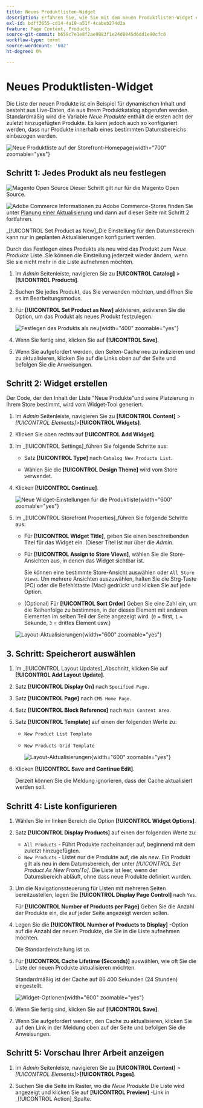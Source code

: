 ```yaml
---
title: Neues Produktlisten-Widget
description: Erfahren Sie, wie Sie mit dem neuen Produktlisten-Widget eine Liste der zuletzt hinzugefügten Produkte anzeigen können.
exl-id: bdff3655-cd14-4a19-a51f-4cabeb274d2a
feature: Page Content, Products
source-git-commit: b659c7e1e8f2ae9883f1e24d8045d6dd1e90cfc0
workflow-type: tm+mt
source-wordcount: '602'
ht-degree: 0%

---
```


# Neues Produktlisten-Widget

Die Liste der neuen Produkte ist ein Beispiel für dynamischen Inhalt und besteht aus Live-Daten, die aus Ihrem Produktkatalog abgerufen werden. Standardmäßig wird die Variable _Neue Produkte_ enthält die ersten acht der zuletzt hinzugefügten Produkte. Es kann jedoch auch so konfiguriert werden, dass nur Produkte innerhalb eines bestimmten Datumsbereichs einbezogen werden.

![Neue Produktliste auf der Storefront-Homepage](./assets/storefront-home-page-new-products.png){width="700" zoomable="yes"}

## Schritt 1: Jedes Produkt als neu festlegen

![Magento Open Source](../assets/open-source.svg) Dieser Schritt gilt nur für die Magento Open Source.

![Adobe Commerce](../assets/adobe-logo.svg) Informationen zu Adobe Commerce-Stores finden Sie unter [Planung einer Aktualisierung](content-staging-scheduled-update.md) und dann auf dieser Seite mit Schritt 2 fortfahren.

_[!UICONTROL Set Product as New]_Die Einstellung für den Datumsbereich kann nur in geplanten Aktualisierungen konfiguriert werden.

Durch das Festlegen eines Produkts als neu wird das Produkt zum _Neue Produkte_ Liste. Sie können die Einstellung jederzeit wieder ändern, wenn Sie sie nicht mehr in die Liste aufnehmen möchten.

1. Im _Admin_ Seitenleiste, navigieren Sie zu **[!UICONTROL Catalog]** > **[!UICONTROL Products]**.

1. Suchen Sie jedes Produkt, das Sie verwenden möchten, und öffnen Sie es im Bearbeitungsmodus.

1. Für **[!UICONTROL Set Product as New]** aktivieren, aktivieren Sie die Option, um das Produkt als neues Produkt festzulegen.

   ![Festlegen des Produkts als neu](./assets/product-set-as-new.png){width="400" zoomable="yes"}

1. Wenn Sie fertig sind, klicken Sie auf **[!UICONTROL Save]**.

1. Wenn Sie aufgefordert werden, den Seiten-Cache neu zu indizieren und zu aktualisieren, klicken Sie auf die Links oben auf der Seite und befolgen Sie die Anweisungen.

## Schritt 2: Widget erstellen

Der Code, der den Inhalt der Liste &quot;Neue Produkte&quot;und seine Platzierung in Ihrem Store bestimmt, wird vom Widget-Tool generiert.

1. Im _Admin_ Seitenleiste, navigieren Sie zu **[!UICONTROL Content]** > _[!UICONTROL Elements]_>**[!UICONTROL Widgets]**.

1. Klicken Sie oben rechts auf **[!UICONTROL Add Widget]**.

1. Im _[!UICONTROL Settings]_führen Sie folgende Schritte aus:

   - Satz **[!UICONTROL Type]** nach `Catalog New Products List`.

   - Wählen Sie die **[!UICONTROL Design Theme]** wird vom Store verwendet.

1. Klicken **[!UICONTROL Continue]**.

   ![Neue Widget-Einstellungen für die Produktliste](./assets/widget-settings.png){width="600" zoomable="yes"}

1. Im _[!UICONTROL Storefront Properties]_führen Sie folgende Schritte aus:

   - Für **[!UICONTROL Widget Title]**, geben Sie einen beschreibenden Titel für das Widget ein. (Dieser Titel ist nur über die _Admin_.

   - Für **[!UICONTROL Assign to Store Views]**, wählen Sie die Store-Ansichten aus, in denen das Widget sichtbar ist.

     Sie können eine bestimmte Store-Ansicht auswählen oder `All Store Views`. Um mehrere Ansichten auszuwählen, halten Sie die Strg-Taste (PC) oder die Befehlstaste (Mac) gedrückt und klicken Sie auf jede Option.

   - (Optional) Für **[!UICONTROL Sort Order]** Geben Sie eine Zahl ein, um die Reihenfolge zu bestimmen, in der dieses Element mit anderen Elementen im selben Teil der Seite angezeigt wird. (`0` = first, `1` = Sekunde, `3` = drittes Element usw.)

   ![Layout-Aktualisierungen](./assets/widget-layout-update-home-page.png){width="600" zoomable="yes"}

## 3. Schritt: Speicherort auswählen

1. Im _[!UICONTROL Layout Updates]_Abschnitt, klicken Sie auf **[!UICONTROL Add Layout Update]**.

1. Satz **[!UICONTROL Display On]** nach `Specified Page.`

1. Satz **[!UICONTROL Page]** nach `CMS Home Page`.

1. Satz **[!UICONTROL Block Reference]** nach `Main Content Area`.

1. Satz **[!UICONTROL Template]** auf einen der folgenden Werte zu:

   - `New Product List Template`
   - `New Products Grid Template`

     ![Layout-Aktualisierungen](./assets/widget-layout-update-new-products-list.png){width="600" zoomable="yes"}

1. Klicken **[!UICONTROL Save and Continue Edit]**.

   Derzeit können Sie die Meldung ignorieren, dass der Cache aktualisiert werden soll.

## Schritt 4: Liste konfigurieren

1. Wählen Sie im linken Bereich die Option **[!UICONTROL Widget Options]**.

1. Satz **[!UICONTROL Display Products]** auf einen der folgenden Werte zu:

   - `All Products` - Führt Produkte nacheinander auf, beginnend mit dem zuletzt hinzugefügten.
   - `New Products` - Listet nur die Produkte auf, die als _new_. Ein Produkt gilt als neu in dem Datumsbereich, der unter _[!UICONTROL Set Product As New From/To]_. Die Liste ist leer, wenn der Datumsbereich abläuft, ohne dass neue Produkte definiert wurden.

1. Um die Navigationssteuerung für Listen mit mehreren Seiten bereitzustellen, legen Sie **[!UICONTROL Display Page Control]** nach `Yes`.

   Für **[!UICONTROL Number of Products per Page]** Geben Sie die Anzahl der Produkte ein, die auf jeder Seite angezeigt werden sollen.

1. Legen Sie die **[!UICONTROL Number of Products to Display]** -Option auf die Anzahl der neuen Produkte, die Sie in die Liste aufnehmen möchten.

   Die Standardeinstellung ist `10`.

1. Für **[!UICONTROL Cache Lifetime (Seconds)]** auswählen, wie oft Sie die Liste der neuen Produkte aktualisieren möchten.

   Standardmäßig ist der Cache auf 86.400 Sekunden (24 Stunden) eingestellt.

   ![Widget-Optionen](./assets/widget-options-new-product-list.png){width="600" zoomable="yes"}

1. Wenn Sie fertig sind, klicken Sie auf **[!UICONTROL Save]**.

1. Wenn Sie aufgefordert werden, den Cache zu aktualisieren, klicken Sie auf den Link in der Meldung oben auf der Seite und befolgen Sie die Anweisungen.

## Schritt 5: Vorschau Ihrer Arbeit anzeigen

1. Im _Admin_ Seitenleiste, navigieren Sie zu **[!UICONTROL Content]** > _[!UICONTROL Elements]_>**[!UICONTROL Pages]**.

1. Suchen Sie die Seite im Raster, wo die _Neue Produkte_ Die Liste wird angezeigt und klicken Sie auf **[!UICONTROL Preview]** -Link in _[!UICONTROL Action]_Spalte.
